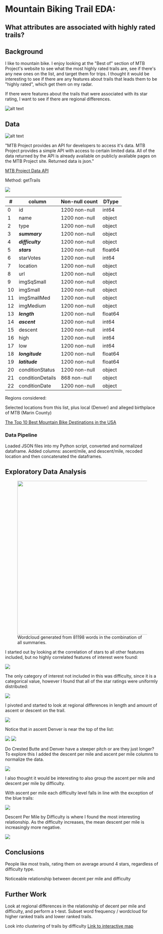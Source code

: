 # Mountain Biking Trail EDA: 
## What attributes are associated with highly rated trails?

## Background

I like to mountain bike. I enjoy looking at the "Best of" section of MTB Project's website to see what the most highly rated trails are, see if there's any new ones on the list, and target them for trips. I thought it would be interesting to see if there are any features about trails that leads them to be "highly rated", which get them on my radar. 

If there were features about the trails that were associated with its star rating, I want to see if there are regional differences.

![alt text](https://raw.githubusercontent.com/jeffbauerle/MTB-Trail-EDA/master/images/top_rated.png)


## Data

![alt text](https://holimont.com/wp-content/uploads/2020/03/mtb_project.png)


"MTB Project provides an API for developers to access it's data. MTB Project provides a simple API with access to certain limited data. All of the data returned by the API is already available on publicly available pages on the MTB Project site. Returned data is json."

[MTB Project Data API](https://www.mtbproject.com/data)

Method: getTrails

<img src="https://raw.githubusercontent.com/jeffbauerle/MTB-Trail-EDA/master/images/raw_data_example.png">

|#  | column   | Non-null count  | DType  | 
|---|---|---|---|
| 0  | id  |  1200 non-null | int64  |
|  1 | name  | 1200 non-null  |  object |
|  2 | type  |  1200 non-null | object  |
|  3 | ***summary***  |  1200 non-null | object  |
|  4 | ***difficulty***  | 1200 non-null  | object  |
|  5 | ***stars***  | 1200 non-null  | float64  |
|   6| starVotes  |  1200 non-null | int64  |
|   7| location  | 1200 non-null  | object  |
|   8| url  | 1200 non-null  | object  |
|   9|  imgSqSmall | 1200 non-null  | object  |
|   10| imgSmall  | 1200 non-null  | object  |
|   11| imgSmallMed  | 1200 non-null  | object  |
|   12| imgMedium  | 1200 non-null  | object  |
|   13| ***length***  | 1200 non-null  | float64  |
|   14| ***ascent***  | 1200 non-null  | int64  |
|   15| descent  | 1200 non-null  | int64  |
|   16| high  | 1200 non-null  | int64  |
|   17| low  |  1200 non-null | int64  |
|   18| ***longitude***  | 1200 non-null  | float64  |
|   19| ***latitude***  | 1200 non-null  | float64  |
|   20| conditionStatus  | 1200 non-null  | object  |
|   21| conditionDetails  | 868 non-null  | object  |
|   22| conditionDate  | 1200 non-null  | object  |



Regions considered:

Selected locations from this list, plus local (Denver) and alleged birthplace of MTB (Marin County)

[The Top 10 Best Mountain Bike Destinations in the USA](https://www.singletracks.com/mtb-trails/the-top-10-best-mountain-bike-destinations-in-the-usa/)

### Data Pipeline
Loaded JSON files into my Python script, converted and normalized dataframe. Added columns: ascent/mile, and descent/mile, recoded location and then concatenated the dataframes.


## Exploratory Data Analysis

<figure>
<img src="https://raw.githubusercontent.com/jeffbauerle/MTB-Trail-EDA/master/images/wordcloud_bike_after.png"
    width="1000" height="500"/>
    <figcaption>Wordcloud generated from 81198 words in the combination of all summaries.</figcaption>
</figure>


I started out by looking at the correlation of stars to all other features included, but no highly correlated features of interest were found:

<img src="https://raw.githubusercontent.com/jeffbauerle/MTB-Trail-EDA/master/images/stars_correlation.png">

The only category of interest not included in this was difficulty, since it is a categorical value, however I found that all of the star ratings were uniformly distributed: 

<img src="https://raw.githubusercontent.com/jeffbauerle/MTB-Trail-EDA/master/images/stars_by_difficulty.png">

I pivoted and started to look at regional differences in length and amount of ascent or descent on the trail. 



<img src="https://raw.githubusercontent.com/jeffbauerle/MTB-Trail-EDA/master/images/length_per_trail.png">

Notice that in ascent Denver is near the top of the list:

<img src="https://raw.githubusercontent.com/jeffbauerle/MTB-Trail-EDA/master/images/ascent_per_trail.png">

<img src="https://raw.githubusercontent.com/jeffbauerle/MTB-Trail-EDA/master/images/descent_per_trail.png">

Do Crested Butte and Denver have a steeper pitch or are they just longer? To explore this I added the descent per mile and ascent per mile columns to normalize the data.

<img src="https://raw.githubusercontent.com/jeffbauerle/MTB-Trail-EDA/master/images/descent_per_mile.png">

I also thought it would be interesting to also group the ascent per mile and descent per mile by difficulty.

With ascent per mile each difficulty level falls in line with the exception of the blue trails:

<img src="https://raw.githubusercontent.com/jeffbauerle/MTB-Trail-EDA/master/images/apm_by_difficulty.png">

Descent Per Mile by Difficulty is where I found the most interesting relationship. As the difficulty increases, the mean descent per mile is increasingly more negative.

<img src="https://raw.githubusercontent.com/jeffbauerle/MTB-Trail-EDA/master/images/dpm_by_difficulty.png">


## Conclusions
People like most trails, rating them on average around 4 stars, regardless of difficulty type.

Noticeable relationship between decent per mile and difficulty


## Further Work

Look at regional differences in the relationship of decent per mile and difficulty, and perform a t-test.
Subset word frequency / wordcloud for higher ranked trails and lower ranked trails.

Look into clustering of trails by difficulty
[Link to interactive map](https://jeff-den18-capstones.s3-us-west-2.amazonaws.com/crested_butte_locations2.html)
